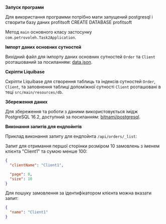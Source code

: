 **Запуск програми**

Для використання программи потрібно мати запущений postgresql і створити базу даних profitsoft
CREATE DATABASE profitsoft

Метод `main` основного класу застосунку `com.petrovoleh.Task2Application`.

**Імпорт даних основних сутностей**

Вихідний файл для імпорту даних основних сутностей `Order` та `Client` розташований за посиланням: [data.json](https://github.com/olehpetrov/task2/blob/main/src/main/resources/data/data.json).

**Скріпти Liquibase**

Скріпти Liquibase для створення таблиць та індексів сутностей `Order`, `Client`, та заповнення таблиці допоміжної сутності `Client` розташовані в теці `src/main/resources/db`.

**Збереження даних**

Для збереження та роботи з даними використовується імідж PostgreSQL 16.2, доступний за посиланням: [bitnami/postgresql](https://hub.docker.com/r/bitnami/postgresql).

**Виконання запитів для ендпойнтів**

Приклад виконання запиту для ендпойнта `/api/orders/_list`:

Запит для отримання першої сторінки розміром 10 замовлень з іменем клієнта "Client1" та сумою менше 100:

```json
{
  "clientName": "Client1",

  "page": 0,
  "size": 10
}
```

Для пошуку замовлення за ідентифікатором клієнта можна вказати запит:

```json
{
  "name": "Client1"
}
```
